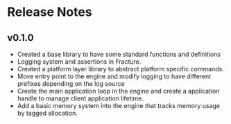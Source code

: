 # Release Notes

## v0.1.0
 * Created a base library to have some standard functions and definitions
 * Logging system and assertions in Fracture.
 * Created a platform layer library to abstract platform specific commands.
 * Move entry point to the engine and modify logging to have different prefixes depending on the log source
 * Create the main application loop in the engine and create a application handle to manage client application lifetime.
 * Add a basic memory system into the engine that tracks memory usage by tagged allocation.
